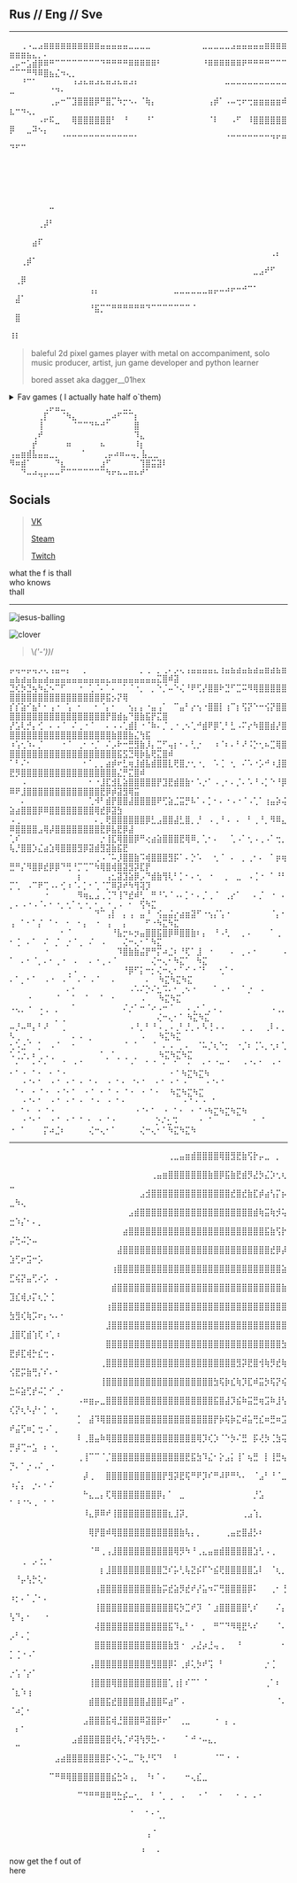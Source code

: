 ## Rus // Eng // Sve 
-----------------
⠀⠀⢀⠠⣀⣠⣶⣶⣶⣶⣶⣶⣶⣶⣶⣶⣤⣤⣤⣤⣤⣀⣀⣀⣀⠀⠀⠀⠀⠀⠀⠀⠀⠀⣀⣀⣀⣀⣀⣠⣤⣤⣤⣤⣤⣶⣶⣶⣶⣶⣶⣶⣦⣄⡀⠄⠀⠀⠀⠀
⢀⡤⠒⣡⣾⡿⠿⠛⠉⠉⠉⠉⠉⠉⠉⠉⠙⠛⠛⠛⠛⠿⠿⠿⠿⠿⠃⠀⠀⠀⠀⠀⠀⠀⠘⠿⠿⠿⠿⠿⠿⠟⠛⠛⠛⠛⠉⠉⠉⠉⠉⠉⠛⠻⠿⣿⣦⣌⠲⢄⡀
⠀⠀⠘⠉⠁⠀⠀⠀⠀⠀⠀⠰⠴⠦⠶⠴⠦⠶⠴⠦⠶⠴⠆⠀⠀⠀⠀⠀⠀⠀⠀⠀⠀⠀⠀⠀⠀⠀⠤⠤⠤⠤⠤⠤⠤⠤⠤⠤⠤⠤⠀⠀⠀⠀⠀⠀⠈⠙⠂⠀⠀
⠀⠀⠀⠀⠀⠀⠀⢀⡤⠒⠉⣹⣿⣿⣿⡿⠛⣿⡉⠳⡒⠢⠄⠈⢷⡄⠀⠀⠀⠀⠀⠀⠀⠀⠀⢠⡾⠁⠠⠤⢒⠖⢒⣶⣶⣶⣶⣶⠾⣆⠒⠲⢄⡀⠀⠀⠀⠀⠀⠀⠀
⠀⠀⠀⠀⠀⠠⠖⠯⣀⠀⠀⢿⣿⣿⣿⣿⣿⣿⠃⠀⠘⠀⠀⠀⠘⠁⠀⠀⠀⠀⠀⠀⠀⠀⠀⠈⠇⠀⠀⠠⠋⠀⠸⣿⣿⣿⣿⣿⣿⡿⠀⠀⣀⠽⠢⡄⠀⠀⠀⠀⠀
⠀⠀⠀⠀⠀⠀⠀⠀⠀⠈⠉⠉⠉⠉⠉⠉⠉⠉⠉⠉⠉⠉⠁⠀⠀⠀⠀⠀⠀⠀⠀⠀⠀⠀⠀⠀⠀⠀⠈⠉⠉⠉⠉⠉⠉⠉⠙⠋⠛⠙⠋⠉⠀⠀⠀⠀⠀⠀⠀⠀⠀
⠀⠀⠀⠀⠀⠀⠀⠀⠀⠀⠀⠀⠀⠀⠀⠀⠀⠀⠀⠀⠀⠀⠀⠀⠀⠀⠀⠀⠀⠀⠀⠀⠀⠀⠀⠀⠀⠀⠀⠀⠀⠀⠀⠀⠀⠀⠀⠀⠀⠀⠀⠀⠀⠀⠀⠀⠀⠀⠀⠀⠀
⠀⠀⠀⠀⠀⠀⠀⠀⠀⠀⠀⠀⠀⠀⠀⠀⠀⠀⠀⠀⠀⠀⠀⠀⠀⠀⠀⠀⠀⠀⠀⠀⠀⠀⠀⠀⠀⠀⠀⠀⠀⠀⠀⠀⠀⠀⠀⠀⠀⠀⠀⠀⠀⠀⠀⠀⠀⠀⠀⠀⠀
⠀⠀⠀⠀⠀⠀⠀⠀⠀⠀⠀⠀⠀⠀⠀⠀⠀⠀⠀⠀⠀⠀⠀⠀⠀⠀⠀⠀⠀⠀⠀⠀⠀⠀⠀⠀⠀⠀⠀⠀⠀⠀⠀⠀⠀⠀⠀⠀⠀⠀⠀⠀⠀⠀⠀⠀⣀⠀⠀⠀⠀
⠀⠀⠀⠀⠀⠀⠀⠀⠀⠀⠀⠀⠀⠀⠀⠀⠀⠀⠀⠀⠀⠀⠀⠀⠀⠀⠀⠀⠀⠀⠀⠀⠀⠀⠀⠀⠀⠀⠀⠀⠀⠀⠀⠀⠀⠀⠀⠀⠀⠀⠀⠀⠀⠀⢀⡼⠃⠀⠀⠀⠀
⠀⠀⠀⠀⠀⠀⠀⠀⠀⠀⠀⠀⠀⠀⠀⠀⠀⠀⠀⠀⠀⠀⠀⠀⠀⠀⠀⠀⠀⠀⠀⠀⠀⠀⠀⠀⠀⠀⠀⠀⠀⠀⠀⠀⠀⠀⠀⠀⠀⠀⠀⠀⠀⣴⠏⠀⠀⠀⠀⠀⠀
⠀⠀⠀⠀⠀⠀⠀⠀⠀⠀⠀⠀⠀⠀⠀⠀⠀⠀⠀⠀⠀⠀⠀⠀⠀⠀⠀⠀⠀⠀⠀⠀⠀⠀⠀⠀⠀⠀⠀⠀⠀⠀⠀⠀⠀⠀⢀⡄⠀⠀⠀⢀⡾⠁⠀⠀⠀⠀⠀⠀⠀
⠀⠀⠀⠀⠀⠀⠀⠀⠀⠀⠀⠀⠀⠀⠀⠀⠀⠀⠀⠀⠀⠀⠀⠀⠀⠀⠀⠀⠀⠀⠀⠀⠀⠀⠀⠀⠀⠀⠀⠀⠀⠀⠀⣀⣠⠞⠋⠀⠀⠀⢀⡿⠀⠀⠀⠀⠀⠀⠀⠀⠀
⠀⠀⠀⠀⠀⠀⠀⠀⠀⠀⠀⠀⠀⠀⢠⡄⠀⠀⠀⠀⠀⠀⠀⠀⠀⠀⠀⠀⠀⣀⣀⣀⣀⣀⣀⣤⡤⠤⠴⠖⠒⠚⠉⠁⠀⠀⠀⠀⠀⠀⣼⠁⠀⠀⠀⠀⠀⠀⠀⠀⠀
⠀⠀⠀⠀⠀⠀⠀⠀⠀⠀⠀⠀⠀⠀⠘⣯⡉⠉⠛⠛⠛⠛⠛⠛⠙⠉⠉⠉⠉⠉⠉⠉⠈⠀⠀⠀⠀⠀⠀⠀⠀⠀⠀⠀⠀⠀⠀⠀⠀⠀⣿⠀⠀⠀⠀⠀⠀⠀⠀⠀⠀
⠀⠀⠀⠀⠀⠀⠀⠀⠀⠀⠀⠀⠀⠀⠀⠀⠀⠀⠀⠀⠀⠀⠀⠀⠀⠀⠀⠀⠀⠀⠀⠀⠀⠀⠀⠀⠀⠀⠀⠀⠀⠀⠀⠀⠀⠀⠀⠀⠀⠸⠇⠀⠀⠀

>baleful 2d pixel games player with metal on accompaniment, solo music producer, artist, jun game developer and python learner 
>
>bored asset aka dagger__01hex
<details>
  <summary> Fav games ( I actually hate half o`them) </summary>  
	
  Apex Legends  <br />
	
  Dota 2 <br />

  Visual Studio (best game ever made by humanity)<br />
	
  Albion Online <br /> 

  Dying Light <br />

  Dead Island <br />

  PvZ <br/>
  
  TES 5  <br />

  Doom <br />

  Minceraft lol <br />

  Dark and Darker <br />
	
  Kenshi <br />

  Duolingo (not /j anymore) <br />
	
  In Celebration of Violence <br /> 
  ... and etc ... <br /> 
<br />
<br />
</details>  
⠀⠀⠀⠀⠀⠀⢀⡤⣤⣀⠀⠀⠀⠀⠀⠀⠀⠀⠀⠀⣀⡀⠀⠀⠀⠀⠀⠀<br />
⠀⠀⠀⠀⠀⢀⡏⠀⠀⠈⠳⣄⠀⠀⠀⠀⠀⣀⠴⠋⠉⠉⡆⠀⠀⠀⠀⠀<br />
⠀⠀⠀⠀⠀⢸⠀⠀⠀⠀⠀⠈⠉⠉⠙⠓⠚⠁⠀⠀⠀⠀⣿⠀⠀⠀⠀⠀<br />
⠀⠀⠀⠀⢀⠞⠀⠀⠀⠀⠀⠀⠀⠀⠀⠀⠀⠀⠀⠀⠀⠀⠹⣄⠀⠀⠀⠀<br />
⠀⠀⠀⠀⡞⠀⠀⠀⠀⠀⠶⠀⠀⠀⠀⠀⠦⠀⠀⠀⠀⠀⠸⡆⠀⠀⠀<br />
⢠⣤⣶⣾⣧⣤⣤⣀⡀ ⠀⠀⠀⠈⠀⠀⠀⢀⡤⠴⠶⠤⢤⡀⣧⣀⣀⠀<br />
⠻⠶⣾⠁⠀⠀⠀⠀⠙⣆⠀⠀⠀⠀⠀⠀⣰⠋⠀⠀⠀⠀⠀⢹⣿⣭⣽⠇<br />
⠀⠀⠙⠤⠴⢤⡤⠤⠤⠋⠉⠉⠉⠉⠉⠉⠉⠳⠖⠦⠤⠶⠦⠞⠁⠀
<br />

## Socials  
>[VK](https://vk.com/dagger__01hex)
> 
>[Steam](https://steamcommunity.com/id/IFuckingHateYou__00/)
>
>[Twitch](https://www.twitch.tv/boredpep)


what the f is thall  
who knows  
thall  

------  
![jesus-balling](https://github.com/user-attachments/assets/86a3a264-6af4-4f38-b1ff-770980b4247d)  

![clover](https://github.com/user-attachments/assets/0192fb8e-b966-498c-b962-014594f57eb2)  
>\\_('-'))_/ <br />

⡤⢤⠤⡤⢤⡠⢄⢠⣤⠤⡄⠀⠀⡀⠀⠀⠀⠀⠀⠀⠀⠀⠀⡀⢀⠀⡀⢀⠄⡠⢄⢠⣤⣤⣤⣤⣄⢰⣤⣦⣴⣤⣦⣴⣤⣶⣴⣦⣶⣤⣦⣴⣤⣦⣤⣴⣤⣤⣤⣤⣤⣤⣤⣤⣤⣤⣄⣤⣤⣤⣤⣤⣤⣤⣤⣍⣿⠾⣽
⣙⢎⡳⣙⢦⠳⣌⠢⠉⠋⠀⠀⠐⠀⢁⠈⠄⠁⠄⠀⠁⠈⠐⡀⠀⡀⠑⡈⠤⠑⢌⠘⠟⢋⡜⣿⣿⠗⣙⠋⣉⠭⠻⢿⣿⣿⣿⣿⣿⣿⣿⣿⣿⣿⣿⣿⣿⣿⣿⣿⣿⣿⣿⣿⣿⡿⣯⡢⡝⢿
⡎⡎⣵⠊⣦⠃⠂⢠⠐⠀⢡⠀⠂⠀⠀⠂⠈⡄⠂⠀⠀⢢⡄⡄⠐⣤⢠⠁⠀⠉⣤⠃⡔⢢⠐⣿⣿⡇⢰⠉⡆⢫⡝⠑⠒⢪⡝⣿⣿⣿⣿⣿⣿⣿⣿⣿⣿⣿⣿⣿⣿⣿⣿⣿⣿⣿⡟⣿⣾⣦⠙⣿⣷⣯⡟⣍⣿
⡜⣡⢇⡚⡄⢊⠀⠄⠠⠈⠀⠌⢀⠐⠈⠀⠀⠄⠠⠠⢁⣾⡇⠐⠈⠷⠄⡈⢀⠐⢀⠢⢁⠚⣾⠟⡿⢁⠃⣃⠠⠍⡔⠳⣿⣿⣾⡜⣿⣿⣿⣿⣿⣿⣿⣿⣿⣿⣿⣿⣿⣿⣿⣿⣿⣿⣿⣷⣿⣿⣷⣌⢳⣯
⠰⢡⢂⠱⠄⡈⠀⠀⠀⠐⠈⠀⢀⠂⠐⡈⠀⠌⡠⠗⠒⣛⣻⣷⡸⡄⣉⠋⢤⡆⠂⠄⢃⡐⠀⠀⠰⠈⠆⠄⠃⠜⠨⡑⢂⠦⣉⢿⣿⣿⣿⣿⣿⣿⣿⣿⣿⣿⣿⣿⣿⣿⣿⣿⣿⣿⣿⣿⣯⣫⣙⢿⡷⣧⢟⣍⣿⠾
⠁⠃⠌⠂⠀⠀⠀⠀⠀⠀⠀⠀⠀⠂⠁⡀⡀⣴⡾⠖⣃⢶⣸⣾⣧⣾⣿⣿⣇⢟⣿⡐⢂⠐⡀⠀⠡⢈⠀⢂⠀⠌⠡⠐⡡⠚⠰⣸⣿⣟⡻⣿⣿⣿⣿⣿⣿⣿⣿⣿⣿⣿⣿⣿⣿⣿⣿⣿⣌⡛⣍⣿⠾
⠀⠀⠠⠀⠀⠀⠀⠀⠀⠀⠀⠀⠀⠀⠂⠐⣸⣏⣺⣇⣵⣿⣿⣿⣿⣿⡟⣹⣟⣾⣿⣷⠂⠡⡐⠁⠠⢀⠂⠄⡈⠄⠡⠘⠠⡁⠑⠘⡿⠿⠟⣸⣿⣿⣿⣿⣿⣿⣿⣿⣿⣿⣿⣿⣿⣟⡿⡾⣽⣻⢿⣭
⠀⠀⠄⠀⠀⠀⠀⠀⠀⠀⠀⠀⠀⠀⢁⠺⠃⣾⡟⣿⣿⣼⣿⣿⣿⣿⠟⢋⣵⣈⣭⡛⠧⠁⠄⡁⠂⠄⠐⠠⠐⠈⠠⢁⠁⢰⣤⡵⢬⣵⣴⣿⣿⣿⡿⠿⣿⣿⣿⣿⣿⣿⣿⣿⢿⣞⡿⣽⣳
⠠⢀⠀⠀⠀⠀⠀⠀⠀⠀⠀⠀⠀⠀⠀⠄⡀⢟⣿⣿⣿⣿⣿⣿⡿⣃⣠⣿⣿⣼⣃⣿⡀⡘⠀⠠⢀⠘⠠⠀⠄⠀⠃⢀⠘⡀⠻⠿⣄⠿⣿⣿⣿⣿⣠⢿⡼⣿⣿⣿⣿⣿⣿⣿⣿⣟⡿⣧⣟⡿⣼
⢁⠎⠀⠀⠀⠀⠀⠀⠀⠀⠀⠀⠀⠀⠀⠀⡐⢸⣏⢿⣿⣿⡿⠛⢔⣴⣵⣿⣿⣿⣟⢿⠿⡀⢁⠂⠄⠀⠀⢁⠠⠁⢂⠠⢀⠠⠁⢒⡀⢧⡘⣿⣿⡱⣌⣴⣱⢿⣿⣿⣿⣻⡿⣽⣾⣻⣽⣷⣯⣟
⠀⠀⠀⠀⠀⠀⠀⠀⠀⠀⠀⠀⠀⠀⠀⢀⠠⠈⠥⡸⣿⣿⣷⠩⢾⣿⣿⣿⣻⡯⠁⠄⡑⠡⠀⠀⢂⠈⠀⠄⠀⡀⢀⠂⠄⠀⠁⡶⢶⣛⠛⡌⠻⣿⡿⣞⡿⡿⠙⢛⠘⡉⢉⠉⠳⢿⣿⢾⣿⣽⣻⡽⣏⡟
⠀⠀⠀⠀⠀⠀⠀⠀⠀⠀⠀⠀⡆⠀⠀⠀⠀⢠⣂⣽⣹⣵⡿⡠⠙⣾⣷⢻⢇⠃⡁⠂⠄⢂⠀⠐⠀⠀⡀⠀⣀⠀⠠⢈⠐⠀⠁⠘⠃⡉⢁⠀⠠⠉⠟⢉⠠⠄⢊⠰⠈⠄⡁⠂⢁⠈⡉⠿⡽⠞⠳⢻⢽⡹
⠀⠀⠀⠀⠀⠀⠐⠀⠀⠀⠀⠀⠻⢶⣄⣠⢀⢈⠙⢸⠙⣞⠾⢃⠀⠛⠘⠡⠈⠠⠄⡁⠂⠄⡈⢀⠈⠀⢀⡔⠁⠀⠀⠄⡈⠀⠐⠀⠄⡀⠄⠠⠐⠠⠈⠄⠂⠐⡀⢂⠁⢂⠐⡀⠂⡀⠐⢀⠠⠀⠂⠀⢫⠳⣍
⠀⠀⠀⠀⠀⠀⠀⠀⠀⠀⠀⠀⠀⠀⠀⠙⠉⢠⡇⠀⡄⢠⠀⣤⠘⠀⢪⣤⣬⡔⣴⣶⣽⠋⠐⢢⡌⢡⠐⠀⠀⠀⠀⠀⠀⠀⠈⡄⠂⢠⠀⠁⠂⠁⡌⠀⠁⠂⠀⠂⠀⠂⡄⠀⠐⠀⢠⠀⠀⡄⠀⠀⠀⠋⠐⠳⣍⠳⣍
⠀⠀⠀⠀⠀⠀⠀⠀⠀⠂⠈⠀⠀⠀⠀⠀⠀⠀⠘⣧⡒⠦⡲⣤⣿⣿⣯⣿⡿⠿⣿⣿⣷⠆⡄⠀⠘⠠⢃⠀⠀⡀⠄⠀⠀⠀⠁⢀⠀⠂⢈⠀⠄⠁⠀⠌⠀⡈⠀⡐⠈⢀⠀⠌⠀⠠⠀⠀⠀⢌⠒⢄⠂⠁⠳⣍
⠀⠀⠀⠀⠀⠀⠐⠀⠀⠀⠀⠀⠀⠀⠀⠀⠀⠀⠀⠹⣿⣷⣷⣬⡟⠛⡍⠴⣈⠆⠘⢏⠁⣸⠀⠐⠀⠀⠀⠄⠀⡀⠄⠂⠀⠀⠀⠀⠠⠁⠀⠄⠂⠈⡀⠄⠂⢀⠐⠀⠠⠀⠀⠄⠐⢀⠠⠈⠀⠀⠀⠀⠀⠀⢌⠒⢄⠂⠳⣍⠁⠀⠳⣍
⠀⠀⠀⠀⠀⠀⠀⠀⠀⠀⢀⠠⠀⠀⠀⠀⠀⠀⠀⠀⠘⡿⠋⡅⠒⡂⢌⠒⢄⠂⠁⠊⠐⠈⠃⠀⠀⢂⠁⠂⠀⠀⠀⠀⠀⠀⠀⠀⠀⠄⠁⡀⠂⠁⠀⠠⠐⠀⠠⠈⠀⠄⠁⠠⠈⠀⠀⠄⠀⠀⠀⠀⠀⠄⠀      ⠳⣍⠳⣍⠳⣍
⠀⠀⠀⠀⠀⠀⠀⠀⠀⠀⠄⠂⠀⠀⠀⠀⠀⠀⠀⠀⠀⠠⠡⠌⡑⠌⣂⠩⠄⠂⢀⠢⠐⠀⠀⠀⠁⠠⠐⠀⠀⠁⡐⠀⠠⠀⠀⠀⠀⠀⠀⠀⠐⠀⠀⠀⠀⠈⠀⠀⠁⠀⠈⠀⠀⠁⠀⠂⠀⠀⠀⠀⠠⠀⠀             ⠳⣍⠳⣍
⠠⢄⡀⠐⠀⠠⢀⠀⡀⠀⠀⠁⠀⠀⠀⠀⠀⠀⠀⠀⠌⡐⠁⠒⠈⠔⠠⠒⠈⠀⠀⠠⢀⠂⠁⡀⠄⡀⠀⠀⠀⠀⠀⠀⠀⠀⠠⢀⡀⠀⠀⠀⠀⠀⠈⠀⠀⡀⢀⠀⠀⠀⠀⠀⠀⠀⠀⠀⠀⠀⠀⠀⠀⠀⠀⢌⠒⢄⠂⠁     ⠳⣍⠳⣍
⠤⡘⠤⠛⡄⠃⠜⠀⠀⢀⠀⠀⠀⠀⠀⠀⠀⠀⠀⠀⠀⠠⠘⡀⠃⠘⠠⢀⠠⢀⠃⡘⡀⠄⠣⢘⠠⠠⠀⠀⠀⡀⢀⠀⠀⢀⠇⠄⡀⠣⢀⠀⡀⠀⠀⠀⠀⠀⠀⠀⠄⠠⠀⡀⠀⠀⠀⠀⠀⠀⠀⠀⠠⠀⠀        ⠳⣍⠳⣍
⢂⠡⣐⠈⠀⡁⠀⠠⠈⠀⠀⠂⠀⠀⠀⠀⠀⠀⠀⠀⠈⠀⠁⠀⠀⠈⠀⠄⠠⠀⡀⠄⠀⠈⠥⡈⢆⠑⡂⠀⠐⡈⠆⢈⠡⡀⢂⠆⢁⠡⢈⡐⡀⠆⢀⠠⢀⠀⠀⠀⠀⠀⠀⠀⠀⠁⡀⠁⡀⢀⠀⡀⠀⠀⠀        ⠳⣍⠳⣍⠳⣍
⠀⠂⠀⠀⠂⠁⠂⠀⠀⠈⠀⠐⠈⠀⠀⠀⠀⠀⠀⠀⠀⠐⠀⠀⠁⠈⠀⠂⠀⠁⠀⠐⠀⠀⠂⠁⠈⠒⠈⠀⠀⠐⠈⠂⠁⠀⠐⠈⠀⠂⠁⠐⠀⠁⠂⠀⠂⠈⠐⠀⠀⠀⠀⠀⠀⠀⠀⠀⠀⠀⠀⠀⠀⠀⠀⠀⠀⠐⠈     ⠳⣍⠳⣍⠳
⠀⠀⠐⠈⠂⠁⠀⠐⠈⠀⠂⠁⠐⠀⠁⠂⠀   ⠂⠈⠐⠀⠈⠂⠁⠀⠐⠈⠀⠂⠁⠐⠀⠀⠀⠐⠈⠂⠁     ⠀⠁⠂⠀⠂⠈⠐⠀⠐⠈⠂⠁⠀⠐⠈⠀⠂        ⠁⠐⠀⠁⠂⠀⠂⠈⠐⠀⠀⠳⣍⠳⣍⠳⣍⠀⠀
⠀⠀⠐⠈⠂⠁⠀⠐⠈⠀⠂⠁⠐⠀   ⠁⠂⠀⠂⠈⠐⠀⠀⠀⠀⠀⠀⠀⠀⠀⠀⠐⠈⠐ ⠐⠀⠁   ⠐⠀⠁⠂⠀⠂⠈⠐⠀⠀⠀⠀⠀⠀⠀⠀⠀⠀⠀⠀⠀⠀⠐⠈⠂⠁⠀⠐⠀⠁⠂⠀⠂⠈⠐⠳⣍⠳⣍⠳⣍⠳
⠀⠀⠐⠈⠂⠁⠀⠐⠈⠀⠂⠁  ⠁   ⠂⠀⠂⠈⠐⠀⠀⠀⠀⠀⠀⠀⡑⠌⣂⠩⠀⠀⠀ ⠐⠀⠁⠀⠀⠀⠀⠀⠀ ⠐⠀⠁ ⠐⠀⠁⠀⠀⠀⡍⠴⣈⠆⠀⠀⠀⠀⢌⠒⢄⠂⠁⠀⠀⠀⠀⢌⠒⢄⠂⠁⠳⣍⠳⣍⠳

------------------------
⠀⠀⠀⠀⠀⠀⠀⠀⠀⠀⠀⠀⠀⠀⠀⠀⠀⠀⠀⠀⠀⠀⠀⠀⠀⠀⠀⠀⢀⣀⣤⣶⣾⣿⣿⣿⣿⢿⣿⣻⣟⣷⢫⡗⡤⣀⠀⡀⠀⠀⠀⠀⠀⠀⠀⠀⠀⠀⠀⠀⠀⠀⠀⠀⠀⠀⠀⠀⠀⠀⠀⠀⠀⠀⠀
⠀⠀⠀⠀⠀⠀⠀⠀⠀⠀⠀⠀⠀⠀⠀⠀⠀⠀⠀⠀⠀⠀⠀⠀⠀⢀⣤⣶⣿⣿⣿⣿⣿⣿⣿⣷⣿⡿⣯⣷⣟⣾⡻⣜⡳⣌⡱⢂⢆⣀⠀⠀⠀⠀⠀⠀⠀⠀⠀⠀⠀⠀⠀⠀⠀⠀⠀⠀⠀⠀⠀⠀⠀⠀⠀
⠀⠀⠀⠀⠀⠀⠀⠀⠀⠀⠀⠀⠀⠀⠀⠀⠀⠀⠀⠀⠀⠀⠀⣠⣺⣿⣿⣿⣿⣿⣿⣿⣿⣿⣿⣿⣿⣿⣿⣞⣿⣞⣷⣏⡾⣴⢣⡍⡦⣀⠳⢄⠀⠀⠀⠀⠀⠀⠀⠀⠀⠀⠀⠀⠀⠀⠀⠀⠀⠀⠀⠀⠀⠀⠀
⠀⠀⠀⠀⠀⠀⠀⠀⠀⠀⠀⠀⠀⠀⠀⠀⠀⠀⠀⠀⠀⣠⣾⣿⣿⣿⣿⣿⣿⣿⣿⣿⣿⣿⣿⣿⣿⣿⣿⣿⣿⣿⣿⣾⢷⣭⢷⡺⢥⣒⠱⡌⠂⠄⡀⠀⠀⠀⠀⠀⠀⠀⠀⠀⠀⠀⠀⠀⠀⠀⠀⠀⠀⠀⠀
⠀⠀⠀⠀⠀⠀⠀⠀⠀⠀⠀⠀⠀⠀⠀⠀⠀⠀⠀⠀⣴⣿⣿⣿⣿⣿⣿⣿⣿⣿⣿⣿⣿⣿⣿⣿⣿⣿⣿⣿⣿⣿⣿⣿⣿⣯⣷⢫⡗⡬⢓⠬⡑⠤⠀⠀⠀⠀⠀⠀⠀⠀⠀⠀⠀⠀⠀⠀⠀⠀⠀⠀⠀⠀⠀
⠀⠀⠀⠀⠀⠀⠀⠀⠀⠀⠀⠀⠀⠀⠀⠀⠀⠀⠀⣼⣿⣿⣿⣿⣿⣿⣿⣿⣿⣿⣿⣿⣿⣿⣿⣿⣿⣿⣿⣿⣿⣿⣿⣿⣿⣿⣞⡿⡼⣱⢋⠖⣩⠒⡡⠀⠀⠀⠀⠀⠀⠀⠀⠀⠀⠀⠀⠀⠀⠀⠀⠀⠀⠀⠀
⠀⠀⠀⠀⠀⠀⠀⠀⠀⠀⠀⠀⠀⠀⠀⠀⠀⠀⢰⣿⣿⣿⣿⣿⣿⣿⣿⣿⣿⣿⣿⣿⣿⣿⣿⣿⣿⣿⣿⣿⣿⣿⣿⣿⣿⣿⣿⣿⣵⣋⢮⡝⣤⢋⠔⡡⠀⠄⠀⠀⠀⠀⠀⠀⠀⠀⠀⠀⠀⠀⠀⠀⠀⠀⠀
⠀⠀⠀⠀⠀⠀⠀⠀⠀⠀⠀⠀⠀⠀⠀⠀⠀⠀⣾⣿⣿⣿⣿⣿⣿⣿⣿⣿⣿⣿⣿⣿⣿⣿⣿⣿⣿⣿⣿⣿⣿⣿⣿⣿⣿⣿⣿⣿⣷⣹⣎⢾⡰⡍⢆⡑⢈⠀⠀⠀⠀⠀⠀⠀⠀⠀⠀⠀⠀⠀⠀⠀⠀⠀⠀
⠀⠀⠀⠀⠀⠀⠀⠀⠀⠀⠀⠀⠀⠀⠀⠀⠀⢰⣿⣿⣿⣿⣿⣿⣿⣿⣿⣿⣿⣿⣿⣿⣿⣿⣿⣿⣿⣿⣿⣿⣿⣿⣿⣿⣿⣿⣿⣿⣿⣳⣻⢎⢷⡩⠖⡄⠢⠄⠂⠀⠀⠀⠀⠀⠀⠀⠀⠀⠀⠀⠀⠀⠀⠀⠀
⠀⠀⠀⠀⠀⠀⠀⠀⠀⠀⠀⠀⠀⠀⠀⠀⠀⣸⣿⣿⣿⣿⣿⣿⣿⣿⣿⣿⣿⣿⣿⣿⣿⣿⣿⣿⣿⣿⣿⣿⣿⣿⣿⣿⣿⣿⣿⣿⣿⣸⣿⢏⣾⢱⢏⠰⢁⠰⠀⠀⠀⠀⠀⠀⠀⠀⠀⠀⠀⠀⠀⠀⠀⠀⠀
⠀⠀⠀⠀⠀⠀⠀⠀⠀⠀⠀⠀⠀⠀⠀⠀⠀⣿⣿⣿⣿⣿⣿⣿⣿⣿⣿⣿⣿⣿⣿⣿⣿⣿⣿⣿⣿⣿⣿⣿⣿⣿⣿⣿⣿⣿⣿⣿⣳⣟⡾⣏⢾⡓⣎⢒⠠⠀⠀⠀⠀⠀⠀⠀⠀⠀⠀⠀⠀⠀⠀⠀⠀⠀⠀
⠀⠀⠀⠀⠀⠀⠀⠀⠀⠀⠀⠀⠀⠀⠀⠀⢀⣿⣿⣿⣿⣿⣿⣿⣿⣿⣿⣿⣿⣿⣿⣿⣿⣿⣿⣿⣿⣿⣿⣿⣻⡽⣟⣿⢺⢷⡻⣞⢷⢪⣟⡭⣷⢛⡌⠎⠄⠂⠀⠀⠀⠀⠀⠀⠀⠀⠀⠀⠀⠀⠀⠀⠀⠀⠀
⠀⠀⠀⠀⠀⠀⠀⠀⠀⠀⠀⠀⠀⠀⠀⠀⢸⣿⣿⣿⣿⣿⣿⣿⣿⣿⣿⣿⣿⣿⣿⣿⣿⣿⣿⣿⣳⢯⡷⣎⢷⡹⣏⠾⣭⡳⢯⡝⢮⣓⠮⣵⢋⡞⠬⡁⠊⢀⠂⠀⠀⠀⠀⠀⠀⠀⠀⠀⠀⠀⠀⠀⠀⠀⠀
⠀⠀⠀⠀⠀⠀⠀⠀⠀⠀⠀⠀⠠⠶⣶⡤⣀⣿⣿⣿⣿⣿⣿⣿⣿⣿⣿⣿⣿⣿⣿⣿⣿⣿⣿⣿⣯⣿⣼⡹⣮⠷⣭⣛⢶⣩⠷⣸⢣⢎⡝⢆⠣⡜⠂⡁⠐⡀⠀⠀⠀⠀⠀⠀⠀⠀⠀⠀⠀⠀⠀⠀⠀⠀⠀
⠀⠀⠀⠀⠀⠀⠀⠀⠀⠀⠀⠀⡁⠀⣼⠹⢿⣿⣿⣿⣿⣿⣿⣿⣿⣿⣿⣿⣿⣿⣿⣿⣿⣿⣿⣿⡟⡷⢯⡷⣍⠾⣥⢛⣎⠶⣛⠶⣩⠞⣬⢋⠶⡁⢒⠠⠁⡀⠀⠀⠀⠀⠀⠀⠀⠀⠀⠀⠀⠀⠀⠀⠀⠀⠀
⠀⠀⠀⠀⠀⠀⠀⠀⠀⠀⠀⠀⠇⢀⣿⣤⠷⢿⣿⣿⣿⣿⣿⣿⣿⣿⣿⣿⣿⣿⣿⣿⣿⢿⡹⢎⡱⠈⠑⡳⠌⣛⠀⡯⢜⡳⢈⣳⢭⡛⡼⢉⠒⣡⠀⠆⠐⡀⠀⠀⠀⠀⠀⠀⠀⠀⠀⠀⠀⠀⠀⠀⠀⠀⠀
⠀⠀⠀⠀⠀⠀⠀⠀⠀⠀⠀⠀⢀⢸⠉⠉⠈⡈⣿⣿⣿⣿⣿⣿⣿⣿⣿⣿⣿⣿⣿⣟⣯⣳⠹⣌⠂⡕⣠⡅⢸⠁⢦⣛⠀⡇⢸⣛⢦⡙⠄⠁⡐⠠⠌⢀⠐⠀⠀⠀⠀⠀⠀⠀⠀⠀⠀⠀⠀⠀⠀⠀⠀⠀⠀
⠀⠀⠀⠀⠀⠀⠀⠀⠀⠀⠀⠀⠀⡼⢀⠀⠀⣿⣿⣿⣿⣿⣿⣿⣿⣿⣿⡟⣻⡽⣟⢯⠛⠟⡹⠎⠛⠼⠟⠛⠣⠄⠀⠈⣠⠃⠘⠈⣀⠰⡌⡄⠀⡐⠄⠂⠌⠀⠀⠀⠀⠀⠀⠀⠀⠀⠀⠀⠀⠀⠀⠀⠀⠀⠀
⠀⠀⠀⠀⠀⠀⠀⠀⠀⠀⠀⠀⠀⠓⣄⣀⡄⢏⢿⣿⣿⣿⣿⣿⣿⣿⡿⡄⠁⠀⣀⠀⠀⠀⠀⠀⠀⠀⠀⠀⠀⠀⠀⡘⣡⠀⠀⠀⠀⠁⠘⠈⠑⠠⠀⠁⠈⠀⠀⠀⠀⠀⠀⠀⠀⠀⠀⠀⠀⠀⠀⠀⠀⠀⠀
⠀⠀⠀⠀⠀⠀⠀⠀⠀⠀⠀⠀⠀⠸⣄⡿⠿⠞⢸⣿⣿⣿⣿⣿⣿⣿⣿⣿⣆⣸⡽⡀⠀⠀⠀⠀⠀⠀⠀⠀⠀⢀⣠⢱⡀⠀⠀⠀⠀⠀⠀⠀⠀⠀⠀⠀⠀⠀⠀⠀⠀⠀⠀⠀⠀⠀⠀⠀⠀⠀⠀⠀⠀⠀⠀
⠀⠀⠀⠀⠀⠀⠀⠀⠀⠀⠀⠀⠀⠀⢿⡟⣿⠾⢿⣿⣿⣿⣿⣿⣿⣿⣿⣿⣿⣿⣷⢧⡄⡀⠀⠀⠀⠀⢀⣤⣖⣿⣼⡣⠆⠀⠀⠀⠀⠀⠀⠀⠀⠀⠀⠀⠀⠀⠀⠀⠀⠀⠀⠀⠀⠀⠀⠀⠀⠀⠀⠀⠀⠀⠀
⠀⠀⠀⠀⠀⠀⠀⠀⠀⠀⠀⠀⠀⠀⠈⠛⢀⢠⣸⣿⣿⣿⣿⣿⣿⣿⣿⣿⣿⢿⡻⠳⠘⢀⣄⣤⣶⣾⣿⣿⣿⣿⣿⣱⢃⠠⢀⠀⠀⠀⠀⢀⠀⡠⢐⡀⠂⠀⠀⠀⠀⠀⠀⠀⠀⠀⠀⠀⠀⠀⠀⠀⠀⠀⠀
⠀⠀⠀⠀⠀⠀⠀⠀⠀⠀⠀⠀⠀⠀⠀⠀⡆⣸⣿⣿⣿⣿⣿⣿⣿⣿⣿⣙⠎⡥⢃⢧⣝⡮⠏⠑⣮⢟⣿⣿⣿⣿⣿⣡⠇⠀⠈⢆⡀⠀⠘⡤⢣⡓⢅⠂⠀⠀⠀⠀⠀⠀⠀⠀⠀⠀⠀⠀⠀⠀⠀⠀⠀⠀⠀
⠀⠀⠀⠀⠀⠀⠀⠀⠀⠀⠀⠀⠀⠀⠀⢠⣿⣿⣿⣿⣿⣿⣿⣿⣿⣿⣷⡭⣞⣵⡻⣞⠞⡜⣥⠲⠍⢛⣿⣿⣿⣿⡿⠅⠀⠀⢀⠂⢘⠰⡂⠄⠁⡈⠂⠄⠀⠀⠀⠀⠀⠀⠀⠀⠀⠀⠀⠀⠀⠀⠀⠀⠀⠀⠀
⠀⠀⠀⠀⠀⠀⠀⠀⠀⠀⠀⠀⠀⠀⠀⢸⣿⣿⣿⣿⣿⣿⣿⣿⣿⣿⣿⣿⣿⢯⡳⣉⠞⡹⠀⠁⣰⣿⣿⣿⣿⣿⢃⠎⠀⠀⠀⠌⡄⢣⠙⡄⠂⠀⠀⠐⠀⠀⠀⠀⠀⠀⠀⠀⠀⠀⠀⠀⠀⠀⠀⠀⠀⠀⠀
⠀⠀⠀⠀⠀⠀⠀⠀⠀⠀⠀⠀⠀⠀⠀⢼⣿⣿⣿⣿⣿⣿⣿⣿⣿⣿⣿⣿⣯⠹⣄⠃⠂⠀⡀⠀⠛⠉⠙⠻⢿⣟⠣⠎⠀⠀⠀⠈⠄⡠⠃⠄⡁⠀⠀⠀⠀⠀⠀⠀⠀⠀⠀⠀⠀⠀⠀⠀⠀⠀⠀⠀⠀⠀⠀
⠀⠀⠀⠀⠀⠀⠀⠀⠀⠀⠀⠀⠀⠀⠀⣿⣿⣿⣿⣿⣿⣿⣿⣿⣿⣿⣿⣿⣷⣻⠐⠀⡠⣜⡴⣘⢤⢀⠀⠀⠘⠀⠀⠀⠀⠀⠀⠀⠂⡁⢈⠐⠠⠁⠀⠀⠀⠀⠀⠀⠀⠀⠀⠀⠀⠀⠀⠀⠀⠀⠀⠀⠀⠀⠀
⠀⠀⠀⠀⠀⠀⠀⠀⠀⠀⠀⠀⠀⠀⢠⣿⣿⣿⣿⣿⣿⣿⣿⣿⣿⣻⣿⣿⡿⠅⢀⡾⢅⡳⠞⢩⠀⠃⠀⠀⠀⠀⠀⠀⠀⡐⢈⠀⠀⡐⢡⠈⡔⠁⠀⠀⠀⠀⠀⠀⠀⠀⠀⠀⠀⠀⠀⠀⠀⠀⠀⠀⠀⠀⠀
⠀⠀⠀⠀⠀⠀⠀⠀⠀⠀⠀⠀⠀⠀⢸⣿⣿⣿⢿⣿⣿⣿⣿⣿⣿⣿⣿⣿⢁⢰⡇⠎⠉⠁⠈⠀⠀⠀⠀⠀⠀⠀⠀⠀⠀⢀⠁⠆⠀⠈⣆⠱⢰⠀⠀⠀⠀⠀⠀⠀⠀⠀⠀⠀⠀⠀⠀⠀⠀⠀⠀⠀⠀⠀⠀
⠀⠀⠀⠀⠀⠀⠀⠀⠀⠀⠀⠀⠀⠀⣾⣿⣿⣯⣞⣿⣿⣿⣿⣿⣼⣿⣿⠯⣴⠋⠠⠀⠀⠀⠀⠀⠀⠀⠀⠀⠀⠀⠀⠀⠀⠀⠀⠈⠄⠈⠴⡁⠂⠀⠀⠀⠀⠀⠀⠀⠀⠀⠀⠀⠀⠀⠀⠀⠀⠀⠀⠀⠀⠀⠀
⠀⠀⠀⠀⠀⠀⠀⠀⠀⠀⠀⠀⠀⣠⣿⣿⣿⣯⢾⣘⣿⣿⣿⠿⣽⣿⡿⠖⠁⠀⢀⣀⠀⠀⠀⠀⠐⠀⡄⢀⠀⠀⠀⠀⠀⠀⠀⠀⠀⠀⠆⠁⠀⠀⠀⠀⠀⠀⠀⠀⠀⠀⠀⠀⠀⠀⠀⠀⠀⠀⠀⠀⠀⠀⠀
⠀⠀⠀⠀⠀⠀⠀⠀⠀⠀⠀⣠⣾⣿⣿⣿⣿⣿⢞⢧⡈⠞⢽⢳⡻⣓⠄⠂⠀⠀⠀⠁⠚⠐⠤⣄⡀⠀⠀⠀⠀⠀⠀⠀⠀⠀⠀⠀⠀⠀⠉⠀⠀⠀⠀⠀⠀⠀⠀⠀⠀⠀⠀⠀⠀⠀⠀⠀⠀⠀⠀⠀⠀⠀⠀
⠀⠀⠀⠀⠀⠀⠀⠀⣠⣴⣿⣿⣿⣿⣿⣿⣿⡯⠢⡑⠥⣀⠉⢗⡘⠫⠙⠀⠀⠃⠀⠀⠀⠀⠀⠀⠈⠉⠐⠀⠂⠀⠀⠀⠀⠀⠀⠀⠀⠀⠀⠀⠀⠀⠀⠀⠀⠀⠀⠀⠀⠀⠀⠀⠀⠀⠀⠀⠀⠀⠀⠀⠀⠀⠀
⠀⠀⠀⠀⠀⠀⠀⠉⠛⠿⢿⣿⣿⣿⣿⣿⣿⣿⣮⣓⠵⢠⡀⠀⠘⠆⠁⠄⠀⠀⠀⠒⢄⣎⣀⠀⠀⠀⠀⠀⠀⠀⠀⠀⠀⠀⠀⠀⠀⠀⠀⠀⠀⠀⠀⠀⠀⠀⠀⠀⠀⠀⠀⠀⠀⠀⠀⠀⠀⠀⠀⠀⠀⠀⠀
⠀⠀⠀⠀⠀⠀⠀⠀⠀⠀⠀⠀⠉⠙⠛⠛⠿⠿⢛⣓⡮⠤⢂⡀⠀⠃⠈⡀⢀⠀⠠⠀⠀⠐⠈⠀⠀⠂⠀⠀⠂⠠⠀⠄⠂⠀⠀⠀⠀⠀⠀⠀⠀⠀⠀⠀⠀⠀⠀⠀⠀⠀⠀⠀⠀⠀⠀⠀⠀⠀⠀⠀⠀⠀⠀
⠀⠀⠀⠀⠀⠀⠀⠀⠀⠀⠀⠀⠀⠀⠀⠀⠀⠀⠀⠀⠀⠈⠀⠀⠁⠂⢁⡀⠀⠀⠀⠀⠀⠀⠀⠀⠀⠀⠀⠀⠀⠀⠀⠀⠀⠀⠀⠀⠀⠀⠀⠀⠀⠀⠀⠀⠀⠀⠀⠀⠀⠀⠀⠀⠀⠀⠀⠀⠀⠀⠀⠀⠀⠀⠀
⠀⠀⠀⠀⠀⠀⠀⠀⠀⠀⠀⠀⠀⠀⠀⠀⠀⠀⠀⠀⠀⠀⠀⠀⢠⠈⠀⠀⠀⠀⠀⠀⠀⠀⠀⠀⠀⠀⠀⠀⠀⠀⠀⠀⠀⠀⠀⠀⠀⠀⠀⠀⠀⠀⠀⠀⠀⠀⠀⠀⠀⠀⠀⠀⠀⠀⠀⠀⠀⠀⠀⠀⠀⠀⠀
⠀⠀⠀⠀⠀⠀⠀⠀⠀⠀⠀⠀⠀⠀⠀⠀⠀⠀⠀⠀⠀⠀⠀⠘⠀⠀⠂⠀⠀⠀⠀⠀⠀⠀⠀⠀⠀⠀⠀⠀⠀⠀⠀⠀⠀⠀⠀
now get the f out of here⠀⠀⠀⠀⠀⠀⠀⠀⠀⠀⠀⠀⠀⠀⠀⠀⠀⠀⠀⠀⠀⠀⠀⠀⠀⠀⠀⠀⠀⠀⠀⠀⠀⠀⠀⠀⠀⠀⠀⠀⠀
<!---⡑⠌⣂⠩
bored-asset/bored-asset is a ✨ special ✨ repository because its `README.md` (this file) appears on your GitHub profile.
You can click the Preview link to take a look at your changes.
--->

